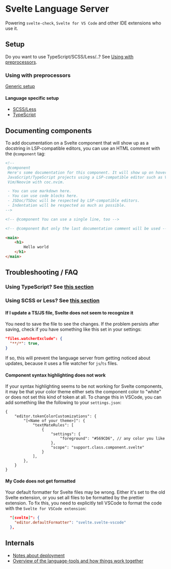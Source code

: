 # Svelte Language Server

Powering `svelte-check`, `Svelte for VS Code` and other IDE extensions who use it.

## Setup

Do you want to use TypeScript/SCSS/Less/..? See [Using with preprocessors](#using-with-preprocessors).

### Using with preprocessors

[Generic setup](./preprocessors/in-general.md)

#### Language specific setup

-   [SCSS/Less](./preprocessors/scss-less.md)
-   [TypeScript](./preprocessors/typescript.md)

## Documenting components

To add documentation on a Svelte component that will show up as a docstring in
LSP-compatible editors, you can use an HTML comment with the `@component` tag:

```html
<!--
 @component
 Here's some documentation for this component. It will show up on hover for
 JavaScript/TypeScript projects using a LSP-compatible editor such as VSCode or
 Vim/Neovim with coc.nvim.

 - You can use markdown here.
 - You can use code blocks here.
 - JSDoc/TSDoc will be respected by LSP-compatible editors.
 - Indentation will be respected as much as possible.
-->

<!-- @component You can use a single line, too -->

<!-- @component But only the last documentation comment will be used -->

<main>
    <h1>
        Hello world
    </h1>
</main>
```

## Troubleshooting / FAQ

### Using TypeScript? See [this section](./preprocessors/typescript.md#troubleshooting--faq)

### Using SCSS or Less? See [this section](./preprocessors/scss-less.md#troubleshooting--faq)

#### If I update a TS/JS file, Svelte does not seem to recognize it

You need to save the file to see the changes. If the problem persists after saving, check if you have something like this set in your settings:

```json
"files.watcherExclude": {
  "**/*": true,
}
```

If so, this will prevent the language server from getting noticed about updates, because it uses a file watcher for `js`/`ts` files.

#### Component syntax highlighting does not work

If your syntax highlighting seems to be not working for Svelte components, it may be that your color theme either sets the component color to "white" or does not set this kind of token at all. To change this in VSCode, you can add something like the following to your `settings.json`:

```
{
    "editor.tokenColorCustomizations": {
        "[<Name of your theme>]": {
            "textMateRules": [
                {
                    "settings": {
                        "foreground": "#569CD6", // any color you like
                    },
                    "scope": "support.class.component.svelte"
                }
            ],
        },
    }
}
```

#### My Code does not get formatted

Your default formatter for Svelte files may be wrong. Either it's set to the old Svelte extension, or you set all files to be formatted by the prettier extension. To fix this, you need to explicitly tell VSCode to format the code with the `Svelte for VSCode extension`:

```json
  "[svelte]": {
    "editor.defaultFormatter": "svelte.svelte-vscode"
  },
```

## Internals

-   [Notes about deployment](./internal/deployment.md)
-   [Overview of the language-tools and how things work together](./overview.md)
